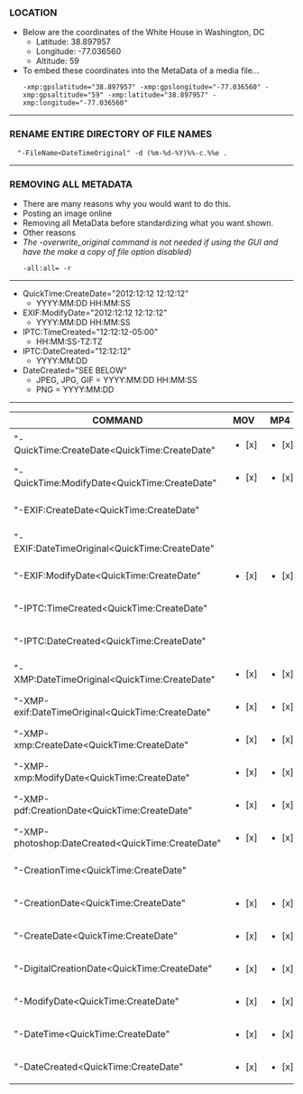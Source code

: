 ### LOCATION ###
 - Below are the coordinates of the White House in Washington, DC
    - Latitude: 38.897957
    - Longitude: -77.036560
    - Altitude: 59
 - To embed these coordinates into the MetaData of a media file...
      ```
      -xmp:gpslatitude="38.897957" -xmp:gpslongitude="-77.036560" -xmp:gpsaltitude="59" -xmp:latitude="38.897957" -xmp:longitude="-77.036560"
      ```
***
### RENAME ENTIRE DIRECTORY OF FILE NAMES ###
      "-FileName<DateTimeOriginal" -d (%m-%d-%Y)%%-c.%%e .
***
### REMOVING ALL METADATA ###
 - There are many reasons why you would want to do this.
  - Posting an image online
  - Removing all MetaData before standardizing what you want shown.
  - Other reasons
 - *The -overwrite_original command is not needed if using the GUI and have the make a copy of file option disabled)*
      ```
      -all:all= -r
      ```
***

- QuickTime:CreateDate="2012:12:12 12:12:12"
  - YYYY:MM:DD HH:MM:SS
- EXIF:ModifyDate="2012:12:12 12:12:12"
  - YYYY:MM:DD HH:MM:SS
- IPTC:TimeCreated="12:12:12-05:00"
  - HH:MM:SS-TZ:TZ
- IPTC:DateCreated="12:12:12"
  - YYYY:MM:DD
- DateCreated="SEE BELOW"
  - JPEG, JPG, GIF = YYYY:MM:DD HH:MM:SS
  - PNG = YYYY:MM:DD


***
| COMMAND | MOV | MP4 | GIF | PNG | JPEG | JPG |
| ----------- | ----------- | ----------- | ----------- | ----------- | ----------- | ----------- |
| "-QuickTime:CreateDate<QuickTime:CreateDate" | <ul><li>[x] </li></ul> | <ul><li>[x] </li></ul> | <ul><li>[x] </li></ul> | <ul><li>[x] </li></ul> | <ul><li>[x] </li></ul> |  |
| "-QuickTime:ModifyDate<QuickTime:CreateDate" | <ul><li>[x] </li></ul> | <ul><li>[x] </li></ul> | <ul><li>[x] </li></ul> | <ul><li>[x] </li></ul> | <ul><li>[x] </li></ul> |  |
| "-EXIF:CreateDate<QuickTime:CreateDate" |  |  | <ul><li>[x] </li></ul> | <ul><li>[x] </li></ul> | <ul><li>[x] </li></ul> | <ul><li>[x] </li></ul> |
| "-EXIF:DateTimeOriginal<QuickTime:CreateDate" |  |  |  | <ul><li>[x] </li></ul> | <ul><li>[x] </li></ul> | <ul><li>[x] </li></ul> |
| "-EXIF:ModifyDate<QuickTime:CreateDate" | <ul><li>[x] </li></ul> | <ul><li>[x] </li></ul> |  | <ul><li>[x] </li></ul> | <ul><li>[x] </li></ul> | <ul><li>[x] </li></ul> |
| "-IPTC:TimeCreated<QuickTime:CreateDate" | | | | <ul><li>[x] </li></ul> | <ul><li>[x] </li></ul> | <ul><li>[x] </li></ul> |
| "-IPTC:DateCreated<QuickTime:CreateDate" | | | | <ul><li>[x] </li></ul> | <ul><li>[x] </li></ul> | <ul><li>[x] </li></ul> |
| "-XMP:DateTimeOriginal<QuickTime:CreateDate" | <ul><li>[x] </li></ul> | <ul><li>[x] </li></ul> | <ul><li>[x] </li></ul> | <ul><li>[x] </li></ul> | <ul><li>[x] </li></ul> | <ul><li>[x] </li></ul> |
| "-XMP-exif:DateTimeOriginal<QuickTime:CreateDate" | <ul><li>[x] </li></ul> | <ul><li>[x] </li></ul> | <ul><li>[x] </li></ul> | <ul><li>[x] </li></ul> | <ul><li>[x] </li></ul> | <ul><li>[x] </li></ul> |
| "-XMP-xmp:CreateDate<QuickTime:CreateDate" | <ul><li>[x] </li></ul> | <ul><li>[x] </li></ul> | <ul><li>[x] </li></ul> | <ul><li>[x] </li></ul> | <ul><li>[x] </li></ul> | <ul><li>[x] </li></ul> |
| "-XMP-xmp:ModifyDate<QuickTime:CreateDate" | <ul><li>[x] </li></ul> | <ul><li>[x] </li></ul> | <ul><li>[x] </li></ul> | <ul><li>[x] </li></ul> | <ul><li>[x] </li></ul> | <ul><li>[x] </li></ul> |
| "-XMP-pdf:CreationDate<QuickTime:CreateDate" | <ul><li>[x] </li></ul> | <ul><li>[x] </li></ul> | <ul><li>[x] </li></ul> | <ul><li>[x] </li></ul> | <ul><li>[x] </li></ul> | <ul><li>[x] </li></ul> |
| "-XMP-photoshop:DateCreated<QuickTime:CreateDate" | <ul><li>[x] </li></ul> | <ul><li>[x] </li></ul> | <ul><li>[x] </li></ul> | <ul><li>[x] </li></ul> | <ul><li>[x] </li></ul> | <ul><li>[x] </li></ul> |
| "-CreationTime<QuickTime:CreateDate" |  | | | <ul><li>[x] </li></ul> |  |  |  |
| "-CreationDate<QuickTime:CreateDate" | <ul><li>[x] </li></ul> | <ul><li>[x] </li></ul> | <ul><li>[x] </li></ul> | <ul><li>[x] </li></ul> | <ul><li>[x] </li></ul> | <ul><li>[x] </li></ul> |
| "-CreateDate<QuickTime:CreateDate" | <ul><li>[x] </li></ul> | <ul><li>[x] </li></ul> | <ul><li>[x] </li></ul> | <ul><li>[x] </li></ul> | <ul><li>[x] </li></ul> | <ul><li>[x] </li></ul> |
| "-DigitalCreationDate<QuickTime:CreateDate" | <ul><li>[x] </li></ul> | <ul><li>[x] </li></ul> | <ul><li>[x] </li></ul> | <ul><li>[x] </li></ul> | <ul><li>[x] </li></ul> | <ul><li>[x] </li></ul> |
| "-ModifyDate<QuickTime:CreateDate" | <ul><li>[x] </li></ul> | <ul><li>[x] </li></ul> | <ul><li>[x] </li></ul> | <ul><li>[x] </li></ul> | <ul><li>[x] </li></ul> | <ul><li>[x] </li></ul> |
| "-DateTime<QuickTime:CreateDate" | <ul><li>[x] </li></ul> | <ul><li>[x] </li></ul> | <ul><li>[x] </li></ul> | <ul><li>[x] </li></ul> | <ul><li>[x] </li></ul> | <ul><li>[x] </li></ul> |
| "-DateCreated<QuickTime:CreateDate" | <ul><li>[x] </li></ul> | <ul><li>[x] </li></ul> | <ul><li>[x] </li></ul> | <ul><li>[x] </li></ul> | <ul><li>[x] </li></ul> | <ul><li>[x] </li></ul> |
